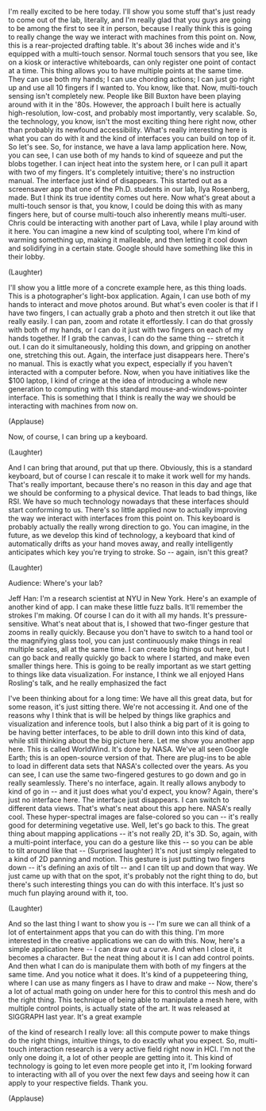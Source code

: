 
I&#39;m really excited to be here today.
I&#39;ll show you some stuff
that&#39;s just ready to come out of the lab,
literally, and I&#39;m really glad
that you guys
are going to be among
the first to see it in person,
because I really think this is going
to really change
the way we interact
with machines from this point on.
Now, this is a rear-projected
drafting table.
It&#39;s about 36 inches wide
and it&#39;s equipped
with a multi-touch sensor.
Normal touch sensors that you see,
like on a kiosk
or interactive whiteboards,
can only register one point
of contact at a time.
This thing allows you to have
multiple points at the same time.
They can use both my hands;
I can use chording actions;
I can just go right up and use
all 10 fingers if I wanted to.
You know, like that.
Now, multi-touch sensing
isn&#39;t completely new.
People like Bill Buxton have been
playing around with it in the &#39;80s.
However, the approach I built here
is actually high-resolution,
low-cost, and probably
most importantly, very scalable.
So, the technology, you know,
isn&#39;t the most exciting thing
here right now,
other than probably
its newfound accessibility.
What&#39;s really interesting here
is what you can do with it
and the kind of interfaces
you can build on top of it.
So let&#39;s see.
So, for instance, we have
a lava lamp application here.
Now, you can see,
I can use both of my hands to kind
of squeeze and put the blobs together.
I can inject heat into the system here,
or I can pull it apart
with two of my fingers.
It&#39;s completely intuitive;
there&#39;s no instruction manual.
The interface just kind of disappears.
This started out as a screensaver app
that one of the Ph.D. students
in our lab, Ilya Rosenberg, made.
But I think its true identity
comes out here.
Now what&#39;s great about a multi-touch
sensor is that, you know,
I could be doing this
with as many fingers here,
but of course multi-touch
also inherently means multi-user.
Chris could be interacting
with another part of Lava,
while I play around with it here.
You can imagine
a new kind of sculpting tool,
where I&#39;m kind of warming something up,
making it malleable,
and then letting it cool down
and solidifying in a certain state.
Google should have
something like this in their lobby.

(Laughter)

I&#39;ll show you a little more
of a concrete example here,
as this thing loads.
This is a photographer&#39;s
light-box application.
Again, I can use both of my hands
to interact and move photos around.
But what&#39;s even cooler
is that if I have two fingers,
I can actually grab a photo and then
stretch it out like that really easily.
I can pan, zoom
and rotate it effortlessly.
I can do that grossly
with both of my hands,
or I can do it just with two fingers
on each of my hands together.
If I grab the canvas, I can do
the same thing -- stretch it out.
I can do it simultaneously,
holding this down,
and gripping on another one,
stretching this out.
Again, the interface just disappears here.
There&#39;s no manual.
This is exactly what you expect,
especially if you haven&#39;t interacted
with a computer before.
Now, when you have initiatives
like the $100 laptop,
I kind of cringe at the idea
of introducing a whole new
generation to computing
with this standard
mouse-and-windows-pointer interface.
This is something that I think
is really the way
we should be interacting
with machines from now on.

(Applause)

Now, of course, I can bring up a keyboard.

(Laughter)

And I can bring that around,
put that up there.
Obviously, this is a standard keyboard,
but of course I can rescale it
to make it work well for my hands.
That&#39;s really important, because
there&#39;s no reason in this day and age
that we should be conforming
to a physical device.
That leads to bad things, like RSI.
We have so much technology nowadays
that these interfaces
should start conforming to us.
There&#39;s so little applied now
to actually improving
the way we interact with interfaces
from this point on.
This keyboard is probably actually
the really wrong direction to go.
You can imagine, in the future,
as we develop this kind of technology,
a keyboard that kind of automatically
drifts as your hand moves away,
and really intelligently anticipates
which key you&#39;re trying to stroke.
So -- again, isn&#39;t this great?

(Laughter)


Audience: Where&#39;s your lab?

Jeff Han: I&#39;m a research scientist
at NYU in New York.
Here&#39;s an example of another kind of app.
I can make these little fuzz balls.
It&#39;ll remember the strokes I&#39;m making.
Of course I can do it with all my hands.
It&#39;s pressure-sensitive.
What&#39;s neat about that is,
I showed that two-finger gesture
that zooms in really quickly.
Because you don&#39;t have
to switch to a hand tool
or the magnifying glass tool,
you can just continuously make things
in real multiple scales,
all at the same time.
I can create big things out here,
but I can go back
and really quickly go back
to where I started,
and make even smaller things here.
This is going to be really important
as we start getting to things
like data visualization.
For instance, I think
we all enjoyed Hans Rosling&#39;s talk,
and he really emphasized the fact

I&#39;ve been thinking about for a long time:
We have all this great data,
but for some reason,
it&#39;s just sitting there.
We&#39;re not accessing it.
And one of the reasons why I think that is
will be helped by things like graphics
and visualization and inference tools,
but I also think a big part of it
is going to be having better interfaces,
to be able to drill down
into this kind of data,
while still thinking
about the big picture here.
Let me show you another app here.
This is called WorldWind.
It&#39;s done by NASA.
We&#39;ve all seen Google Earth;
this is an open-source version of that.
There are plug-ins to be able
to load in different data sets
that NASA&#39;s collected over the years.
As you can see, I can use
the same two-fingered gestures
to go down and go in really seamlessly.
There&#39;s no interface, again.
It really allows anybody
to kind of go in --
and it just does
what you&#39;d expect, you know?
Again, there&#39;s just no interface here.
The interface just disappears.
I can switch to different data views.
That&#39;s what&#39;s neat about this app here.
NASA&#39;s really cool.
These hyper-spectral images
are false-colored so you can --
it&#39;s really good for determining
vegetative use.
Well, let&#39;s go back to this.
The great thing
about mapping applications --
it&#39;s not really 2D, it&#39;s 3D.
So, again, with a multi-point interface,
you can do a gesture like this --
so you can be able
to tilt around like that --
(Surprised laughter)
It&#39;s not just simply relegated
to a kind of 2D panning and motion.
This gesture is just putting
two fingers down --
it&#39;s defining an axis of tilt --
and I can tilt up and down that way.
We just came up with that on the spot,
it&#39;s probably not the right thing to do,
but there&#39;s such interesting things
you can do with this interface.
It&#39;s just so much fun
playing around with it, too.

(Laughter)

And so the last thing
I want to show you is --
I&#39;m sure we can all think
of a lot of entertainment apps
that you can do with this thing.
I&#39;m more interested in the creative
applications we can do with this.
Now, here&#39;s a simple application here --
I can draw out a curve.
And when I close it,
it becomes a character.
But the neat thing about it
is I can add control points.
And then what I can do is manipulate them
with both of my fingers at the same time.
And you notice what it does.
It&#39;s kind of a puppeteering thing,
where I can use as many fingers
as I have to draw and make --
Now, there&#39;s a lot of actual math
going on under here
for this to control this mesh
and do the right thing.
This technique of being able to manipulate
a mesh here, with multiple control points,
is actually state of the art.
It was released at SIGGRAPH last year.
It&#39;s a great example

of the kind of research I really love:
all this compute power
to make things do the right things,
intuitive things,
to do exactly what you expect.
So, multi-touch interaction research
is a very active field right now in HCI.
I&#39;m not the only one doing it,
a lot of other people are getting into it.
This kind of technology is going to let
even more people get into it,
I&#39;m looking forward to interacting
with all of you over the next few days
and seeing how it can apply
to your respective fields.
Thank you.

(Applause)

